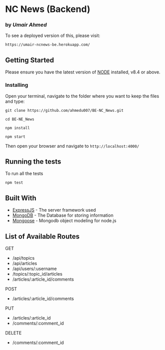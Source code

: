# NC News (Backend)

### by _Umair Ahmed_

To see a deployed version of this, please visit:

```
https://umair-ncnews-be.herokuapp.com/
```

## Getting Started

Please ensure you have the latest version of [NODE](https://nodejs.org/en/)
installed, v8.4 or above.

### Installing

Open your terminal, navigate to the folder where you want to keep the files and
type:

```
git clone https://github.com/ahmedu007/BE-NC_News.git

cd BE-NE_News

npm install

npm start
```

Then open your browser and navigate to `http://localhost:4000/`

## Running the tests

To run all the tests

```
npm test
```

## Built With

* [ExpressJS](https://expressjs.com/) - The server framework used
* [MongoDB](https://www.mongodb.com/) - The Database for storing information
* [Mongoose](http://mongoosejs.com/) - Mongodb object modeling for node.js

## List of Available Routes

GET

* /api/topics
* /api/articles
* /api/users/:username
* /topics/:topic_id/articles
* /articles/:article_id/comments

POST

* /articles/:article_id/comments

PUT

* /articles/:article_id
* /comments/:comment_id

DELETE

* /comments/:comment_id

